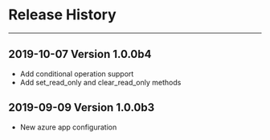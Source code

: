 

# Release History

-------------------
## 2019-10-07 Version 1.0.0b4
- Add conditional operation support
- Add set_read_only and clear_read_only methods

## 2019-09-09 Version 1.0.0b3
- New azure app configuration